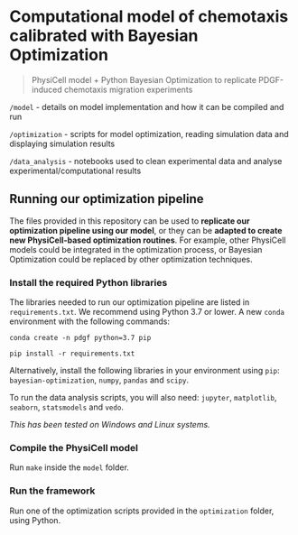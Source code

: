 # Computational model of chemotaxis calibrated with Bayesian Optimization

> PhysiCell model + Python Bayesian Optimization to replicate PDGF-induced chemotaxis migration experiments

`/model` - details on model implementation and how it can be compiled and run

`/optimization` - scripts for model optimization, reading simulation data and displaying simulation results

`/data_analysis` - notebooks used to clean experimental data and analyse experimental/computational results

## Running our optimization pipeline

The files provided in this repository can be used to **replicate our optimization pipeline using our model**, or they can be **adapted to create new PhysiCell-based optimization routines**. For example, other PhysiCell models could be integrated in the optimization process, or Bayesian Optimization could be replaced by other optimization techniques.

### Install the required Python libraries
The libraries needed to run our optimization pipeline are listed in `requirements.txt`. We recommend using Python 3.7 or lower. A new `conda` environment with the following commands:

`conda create -n pdgf python=3.7 pip`

`pip install -r requirements.txt`

Alternatively, install the following libraries in your environment using `pip`: `bayesian-optimization`, `numpy`, `pandas` and `scipy`. 

To run the data analysis scripts, you will also need: `jupyter`, `matplotlib`, `seaborn`, `statsmodels` and `vedo`.

*This has been tested on Windows and Linux systems.*

### Compile the PhysiCell model

Run `make` inside the `model` folder.

### Run the framework

Run one of the optimization scripts provided in the `optimization` folder, using Python.
